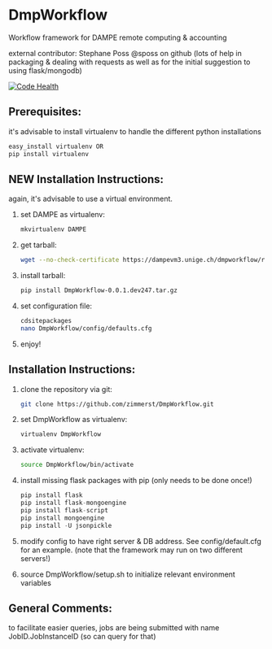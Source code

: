 # DmpWorkflow
Workflow framework for DAMPE remote computing &amp; accounting

external contributor: Stephane Poss @sposs on github (lots of help in packaging & dealing with requests as well as for the initial suggestion to using flask/mongodb)

[![Code Health](https://landscape.io/github/zimmerst/DmpWorkflow/master/landscape.svg?style=flat)](https://landscape.io/github/zimmerst/DmpWorkflow/master)

Prerequisites: 
--------------
it's advisable to install virtualenv to handle the different python installations

```python
easy_install virtualenv OR
pip install virtualenv
```
NEW Installation Instructions:
------------------------------
again, it's advisable to use a virtual environment.

1. 	set DAMPE as virtualenv:
	```bash
	mkvirtualenv DAMPE
	```

2.	get tarball:
	```bash
	wget --no-check-certificate https://dampevm3.unige.ch/dmpworkflow/releases/DmpWorkflow-0.0.1.dev247.tar.gz
	```

3.	install tarball:
	``` bash
	pip install DmpWorkflow-0.0.1.dev247.tar.gz
	```

4.	set configuration file:
	``` bash
	cdsitepackages
	nano DmpWorkflow/config/defaults.cfg
	```

5.	enjoy!

Installation Instructions:
--------------------------
1. 	clone the repository via git: 
	```bash
	git clone https://github.com/zimmerst/DmpWorkflow.git
	```

2.	set DmpWorkflow as virtualenv:
	```bash
	virtualenv DmpWorkflow
	```

3.	activate virtualenv:
	```bash
	source DmpWorkflow/bin/activate
	```
		
4.	install missing flask packages with pip (only needs to be done once!)
	```python
	pip install flask
	pip install flask-mongoengine
	pip install flask-script
	pip install mongoengine
	pip install -U jsonpickle
	```

5.	modify config to have right server & DB address. See config/default.cfg for an example.
	(note that the framework may run on two different servers!) 
	
6.	source DmpWorkflow/setup.sh to initialize relevant environment variables

General Comments:
-----------------
to facilitate easier queries, jobs are being submitted with name JobID.JobInstanceID (so can query for that)
